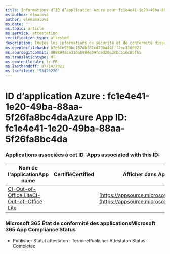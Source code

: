 ```yaml
---
title: Informations d’ID d’application Azure pour fc1e4e41-1e20-49ba-88aa-5f26fa8bc4da
ms.author: elmalova
author: elenamalova
ms.date: ''
ms.topic: article
ms.service: attestation
certification_type: attested
description: Toutes les informations de sécurité et de conformité disponibles pour fc1e4e41-1e20-49ba-88aa-5f26fa8bc4da.
ms.openlocfilehash: b7e6fe930bc152dbf82cd70ba44fff2ec31d6921
ms.sourcegitcommit: 0098942ce316ab984e09fd9d2063cbc516c8bfb5
ms.translationtype: MT
ms.contentlocale: fr-FR
ms.lasthandoff: 07/14/2021
ms.locfileid: "53423220"
---
```

# <a name="azure-app-id-fc1e4e41-1e20-49ba-88aa-5f26fa8bc4da"></a><span data-ttu-id="be17a-103">ID d’application Azure : fc1e4e41-1e20-49ba-88aa-5f26fa8bc4da</span><span class="sxs-lookup"><span data-stu-id="be17a-103">Azure App ID: fc1e4e41-1e20-49ba-88aa-5f26fa8bc4da</span></span>


### <a name="apps-associated-with-this-id"></a><span data-ttu-id="be17a-104">Applications associées à cet ID :</span><span class="sxs-lookup"><span data-stu-id="be17a-104">Apps associated with this ID:</span></span>
| <span data-ttu-id="be17a-105">**Nom de l'application**</span><span class="sxs-lookup"><span data-stu-id="be17a-105">**App name**</span></span> | <span data-ttu-id="be17a-106">**Certifié**</span><span class="sxs-lookup"><span data-stu-id="be17a-106">**Certified**</span></span> | <span data-ttu-id="be17a-107">**Afficher dans AppSource**</span><span class="sxs-lookup"><span data-stu-id="be17a-107">**View in AppSource**</span></span> |
|-|-|-|
| [<span data-ttu-id="be17a-108">CI-Out-of-Office Lite</span><span class="sxs-lookup"><span data-stu-id="be17a-108">CI-Out-of-Office Lite</span></span>](https://docs.microsoft.com/en-us/microsoft-365-app-certification/forward/WA200002748) |  | [https://appsource.microsoft.com/product/office/WA200002748](https://appsource.microsoft.com/product/office/WA200002748) |

### <a name="microsoft-365-app-compliance-status"></a><span data-ttu-id="be17a-109">Microsoft 365 État de conformité des applications</span><span class="sxs-lookup"><span data-stu-id="be17a-109">Microsoft 365 App Compliance Status</span></span>
- <span data-ttu-id="be17a-110">Publisher Statut attestaton : Terminé</span><span class="sxs-lookup"><span data-stu-id="be17a-110">Publisher Attestaton Status: Completed</span></span>
